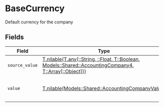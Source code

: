 # BaseCurrency

Default currency for the company


## Fields

| Field                                                                                                                                                          | Type                                                                                                                                                           | Required                                                                                                                                                       | Description                                                                                                                                                    | Example                                                                                                                                                        |
| -------------------------------------------------------------------------------------------------------------------------------------------------------------- | -------------------------------------------------------------------------------------------------------------------------------------------------------------- | -------------------------------------------------------------------------------------------------------------------------------------------------------------- | -------------------------------------------------------------------------------------------------------------------------------------------------------------- | -------------------------------------------------------------------------------------------------------------------------------------------------------------- |
| `source_value`                                                                                                                                                 | [T.nilable(T.any(::String, ::Float, T::Boolean, Models::Shared::AccountingCompany4, T::Array[::Object]))](../../models/shared/accountingcompanysourcevalue.md) | :heavy_minus_sign:                                                                                                                                             | N/A                                                                                                                                                            | USD                                                                                                                                                            |
| `value`                                                                                                                                                        | [T.nilable(Models::Shared::AccountingCompanyValue)](../../models/shared/accountingcompanyvalue.md)                                                             | :heavy_minus_sign:                                                                                                                                             | Default currency for the company                                                                                                                               | USD                                                                                                                                                            |